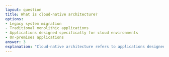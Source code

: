 ```yaml
---
layout: question
title: What is cloud-native architecture?
options:
- Legacy system migration
- Traditional monolithic applications
- Applications designed specifically for cloud environments
- On-premises applications
answer: 3
explanation: "Cloud-native architecture refers to applications designed and built specifically to leverage cloud computing frameworks and services."
---
```


